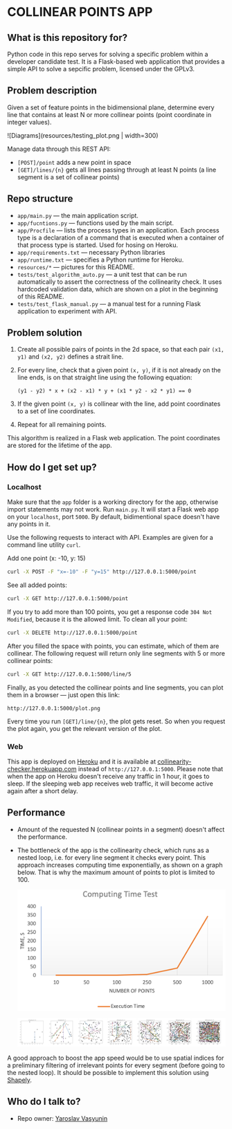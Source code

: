 # COLLINEAR POINTS APP

## What is this repository for?
Python code in this repo serves for solving a specific problem within a developer candidate test. It is a Flask-based web application that provides a simple API to solve a sepcific problem, licensed under the GPLv3.

## Problem description

Given a set of feature points in the bidimensional plane, determine every line that contains at least N or more collinear points (point coordinate in integer values).

![Diagrams](resources/testing_plot.png | width=300)

Manage data through this REST API:

* `[POST]/point` adds a new point in space
* `[GET]/lines/{n}` gets all lines passing through at least N points (a line segment is a set of collinear points)

## Repo structure ##

- `app/main.py` — the main application script.
- `app/fucntions.py` — functions used by the main script.
- `app/Procfile` — lists the process types in an application. Each process type is a declaration of a command that is executed when a container of that process type is started. Used for hosing on Heroku.
- `app/requirements.txt` — necessary Python libraries
- `app/runtime.txt` — specifies a Python runtime for Heroku.
- `resources/*` — pictures for this README.
- `tests/test_algorithm_auto.py` — a unit test that can be run automatically to assert the correctness of the collinearity check. It uses hardcoded validation data, which are shown on a plot in the beginning of this README.
- `tests/test_flask_manual.py` — a manual test for a running Flask application to experiment with API.

## Problem solution

1. Create all possible pairs of points in the 2d space, so that each pair `(x1, y1)` and `(x2, y2)` defines a strait line. 

2. For every line, check that a given point `(x, y)`, if it is not already on the line ends, is on that straight line using the following equation:
    ```
    (y1 - y2) * x + (x2 - x1) * y + (x1 * y2 - x2 * y1) == 0
   ```
3. If the given point `(x, y)` is collinear with the line, add point coordinates to a set of line coordinates.
4. Repeat for all remaining points.

This algorithm is realized in a Flask web application. The point coordinates are stored for the lifetime of the app.

## How do I get set up?

### Localhost

Make sure that the `app` folder is a working directory for the app, otherwise import statements may not work. Run `main.py`. It will start a Flask web app on your `localhost`, port `5000`. By default, bidimentional space doesn't have any points in it.

Use the following requests to interact with API. Examples are given for a command line utility `curl`.

Add one point (x: -10, y: 15)

```bash
curl -X POST -F "x=-10" -F "y=15" http://127.0.0.1:5000/point
```

See all added points:

```bash
curl -X GET http://127.0.0.1:5000/point
```

If you try to add more than 100 points, you get a response code `304 Not Modified`, because it is the allowed limit. To clean all your point:

```bash
curl -X DELETE http://127.0.0.1:5000/point
```

After you filled the space with points, you can estimate, which of them are collinear. The following request will return only line segments with 5 or more collinear points:

```bash
curl -X GET http://127.0.0.1:5000/line/5
```

Finally, as you detected the collinear points and line segments, you can plot them in a browser — just open this link:
```
http://127.0.0.1:5000/plot.png
```

Every time you run `[GET]/line/{n}`, the plot gets reset. So when you request the plot again, you get the relevant version of the plot.

### Web

This app is deployed on [Heroku](https://www.heroku.com) and it is available at [collinearity-checker.herokuapp.com](https://collinearity-checker.herokuapp.com/) instead of `http://127.0.0.1:5000`. Please note that when the app on Heroku doesn't receive any traffic in 1 hour, it goes to sleep. If the sleeping web app receives web traffic, it will become active again after a short delay.
 
## Performance

* Amount of the requested N (collinear points in a segment) doesn't affect the performance.
* The bottleneck of the app is the collinearity check, which runs as a nested loop, i.e. for every line segment it checks every point. This approach increases computing time exponentially, as shown on a graph below. That is why the maximum amount of points to plot is limited to 100.

    ![Diagrams](resources/execution_test1.png)

    ![Diagrams](resources/execution_test2.png)

A good approach to boost the app speed would be to use spatial indices for a preliminary filtering of irrelevant points for every segment (before going to the nested loop). It should be possible to implement this solution using [Shapely](https://pypi.org/project/Shapely/).

## Who do I talk to?

* Repo owner: [Yaroslav Vasyunin](https://www.linkedin.com/in/vasyunin/)